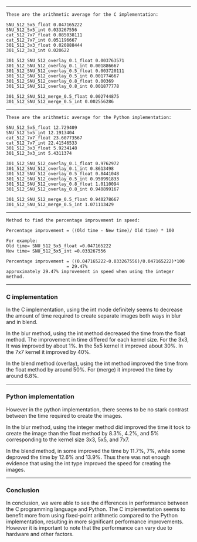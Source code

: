 -------------------------------------------------------------------
```
These are the arithmetic average for the C implementation:

SNU_512_5x5_float 0.047165222
SNU_512_5x5_int 0.033267556
cat_512_7x7_float 0.085038111
cat_512_7x7_int 0.051196667
301_512_3x3_float 0.020888444
301_512_3x3_int 0.020622

301_512_SNU_512_overlay_0.1_float 0.003763571
301_512_SNU_512_overlay_0.1_int 0.001886667
301_512_SNU_512_overlay_0.5_float 0.003720111
301_512_SNU_512_overlay_0.5_int 0.001774667
301_512_SNU_512_overlay_0.8_float 0.00369
301_512_SNU_512_overlay_0.8_int 0.001877778

301_512_SNU_512_merge_0.5_float 0.002744875
301_512_SNU_512_merge_0.5_int 0.002556286
```
-------------------------------------------------------------------
```
These are the arithmetic average for the Python implementation:

SNU_512_5x5_float 12.729409
SNU_512_5x5_int 12.1913404
cat_512_7x7_float 23.60773567
cat_512_7x7_int 22.41546533
301_512_3x3_float 5.9234148
301_512_3x3_int 5.4311374

301_512_SNU_512_overlay_0.1_float 0.9762972
301_512_SNU_512_overlay_0.1_int 0.8613498
301_512_SNU_512_overlay_0.5_float 0.8441048
301_512_SNU_512_overlay_0.5_int 0.950991833
301_512_SNU_512_overlay_0.8_float 1.0110094
301_512_SNU_512_overlay_0.8_int 0.940899167

301_512_SNU_512_merge_0.5_float 0.940278667
301_512_SNU_512_merge_0.5_int 1.071113429
```
-------------------------------------------------------------------
```
Method to find the percentage improvement in speed:

Percentage improvement = ((Old time - New time)/ Old time) * 100

For example:
Old time= SNU_512_5x5_float =0.047165222
New time= SNU_512_5x5_int =0.033267556

Percentage improvement = ((0.047165222-0.033267556)/0.047165222)*100
                       = 29.47%
approximately 29.47% improvement in speed when using the integer method.
```
-------------------------------------------------------------------
### C implementation

In the C implementation, using the int mode definitely seems to decrease the amount of time required to create separate images both ways in blur and in blend.

In the blur method, using the int method decreased the time from the float method. The improvement in time differed for each kernel size. For the 3x3, It was improved by about 1%. In the 5x5 kernel it improved about 30%. In the 7x7 kernel it improved by 40%.

In the blend method (overlay), using the int method improved the time from the float method by around 50%. For (merge) it improved the time by around 6.8%.

-------------------------------------------------------------------
### Python implementation

However in the python implementation, there seems to be no stark contrast between the time required to create the images. 

In the blur method, using the integer method did improved the time it took to create the image than the float method by 8.3%, 4.2%, and 5% corresponding to the kernel size 3x3, 5x5, and 7x7.

In the blend method, in some improved the time by 11.7%, 7%, while some deproved the time by 12.6% and 13.9%. Thus there was not enough evidence that using the int type improved the speed for creating the images.

-------------------------------------------------------------------
### Conclusion

In conclusion, we were able to see the differences in performance between the C programming language and Python. The C implementation seems to benefit more from using fixed-point arithmetic compared to the Python implementation, resulting in more significant performance improvements. However it is important to note that the performance can vary due to hardware and other factors. 

